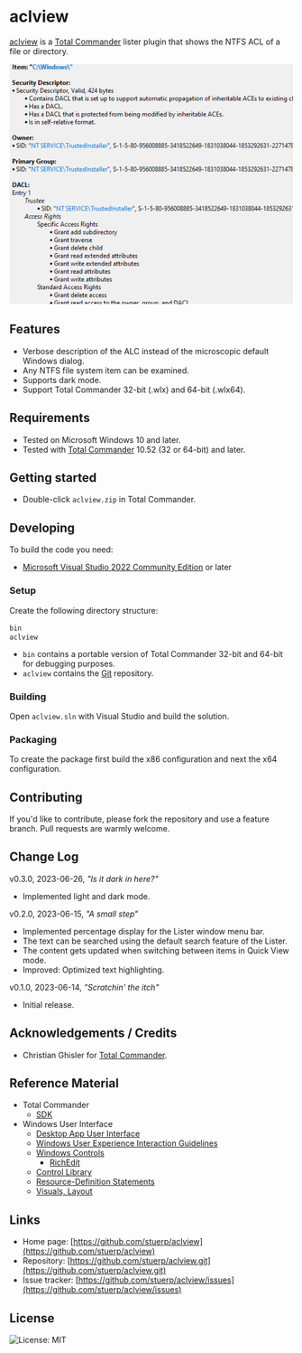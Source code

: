
# aclview

[aclview](https://github.com/stuerp/aclview/releases) is a [Total Commander](https://www.ghisler.com/) lister plugin that shows the NTFS ACL of a file or directory.

![Screenshot](/Artwork/Screenshot.png?raw=true "Screenshot")

## Features

* Verbose description of the ALC instead of the microscopic default Windows dialog.
* Any NTFS file system item can be examined.
* Supports dark mode.
* Support Total Commander 32-bit (.wlx) and 64-bit (.wlx64).

## Requirements

* Tested on Microsoft Windows 10 and later.
* Tested with [Total Commander](https://www.ghisler.com/) 10.52 (32 or 64-bit) and later.

## Getting started

* Double-click `aclview.zip` in Total Commander.

## Developing

To build the code you need:

* [Microsoft Visual Studio 2022 Community Edition](https://visualstudio.microsoft.com/downloads/) or later

### Setup

Create the following directory structure:

    bin
    aclview

* `bin` contains a portable version of Total Commander 32-bit and 64-bit for debugging purposes.
* `aclview` contains the [Git](https://github.com/stuerp/aclview) repository.

### Building

Open `aclview.sln` with Visual Studio and build the solution.

### Packaging

To create the package first build the x86 configuration and next the x64 configuration.

## Contributing

If you'd like to contribute, please fork the repository and use a feature
branch. Pull requests are warmly welcome.

## Change Log

v0.3.0, 2023-06-26, *"Is it dark in here?"*

* Implemented light and dark mode.

v0.2.0, 2023-06-15, *"A small step"*

* Implemented percentage display for the Lister window menu bar.
* The text can be searched using the default search feature of the Lister.
* The content gets updated when switching between items in Quick View mode.
* Improved: Optimized text highlighting.

v0.1.0, 2023-06-14, *"Scratchin' the itch"*

* Initial release.

## Acknowledgements / Credits

* Christian Ghisler for [Total Commander](https://www.ghisler.com/).

## Reference Material

* Total Commander
  * [SDK](https://github.com/ghisler?tab=repositories)
* Windows User Interface
  * [Desktop App User Interface](https://learn.microsoft.com/en-us/windows/win32/windows-application-ui-development)
  * [Windows User Experience Interaction Guidelines](https://learn.microsoft.com/en-us/windows/win32/uxguide/guidelines)
  * [Windows Controls](https://learn.microsoft.com/en-us/windows/win32/controls/window-controls)
    * [RichEdit](https://learn.microsoft.com/en-us/windows/win32/controls/rich-edit-controls)
  * [Control Library](https://learn.microsoft.com/en-us/windows/win32/controls/individual-control-info)
  * [Resource-Definition Statements](https://learn.microsoft.com/en-us/windows/win32/menurc/resource-definition-statements)
  * [Visuals, Layout](https://learn.microsoft.com/en-us/windows/win32/uxguide/vis-layout)

## Links

* Home page: [https://github.com/stuerp/aclview](https://github.com/stuerp/aclview)
* Repository: [https://github.com/stuerp/aclview.git](https://github.com/stuerp/aclview.git)
* Issue tracker: [https://github.com/stuerp/aclview/issues](https://github.com/stuerp/aclview/issues)

## License

![License: MIT](https://img.shields.io/badge/license-MIT-yellow.svg)
